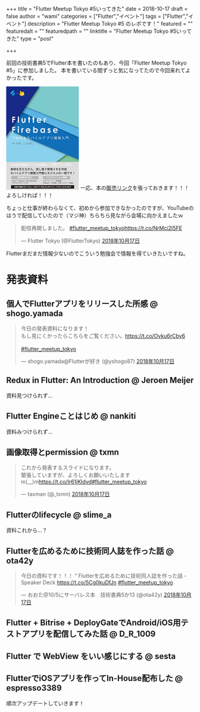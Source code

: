 +++
title = "Flutter Meetup Tokyo #5いってきた"
date = 2018-10-17
draft = false
author = "wami"
categories = ["Flutter","イベント"]
tags = ["Flutter","イベント"]
description = "Flutter Meetup Tokyo #5 のレポです！"
featured = ""
featuredalt = ""
featuredpath = ""
linktitle = "Flutter Meetup Tokyo #5いってきた"
type = "post"

+++

前回の技術書典5でFlutter本を書いたのもあり、今回「Flutter Meetup Tokyo #5」に参加しました。
本を書いている間ずっと気になってたので今回来れてよかったです。

[![販売リンク](../../img/2018/flutter_meetup_tokyo_5/book.png)](https://booth.pm/ja/items/1040806)
一応、本の[販売リンク](https://booth.pm/ja/items/1040806)を張っておきます！！！よろしければ！！！

ちょっと仕事が終わらなくて、初めから参加できなかったのですが、YouTubeのほうで配信していたので（マジ神）ちらちら見ながら会場に向かえましたｗ

<blockquote class="twitter-tweet" data-lang="ja"><p lang="ja" dir="ltr">配信再開しました。 <a href="https://twitter.com/hashtag/flutter_meetup_tokyo?src=hash&amp;ref_src=twsrc%5Etfw">#flutter_meetup_tokyo</a><a href="https://t.co/NrMci2I5FE">https://t.co/NrMci2I5FE</a></p>&mdash; Flutter Tokyo (@FlutterTokyo) <a href="https://twitter.com/FlutterTokyo/status/1052519082543570945?ref_src=twsrc%5Etfw">2018年10月17日</a></blockquote>
<script async src="https://platform.twitter.com/widgets.js" charset="utf-8"></script>

Flutterまだまだ情報少ないのでこういう勉強会で情報を得ていきたいですね。

# 発表資料

## 個人でFlutterアプリをリリースした所感 @ shogo.yamada

<blockquote class="twitter-tweet" data-lang="ja"><p lang="ja" dir="ltr">今日の発表資料になります！<br>もし見にくかったらこちらをご覧ください。<a href="https://t.co/Oyku6rCby6">https://t.co/Oyku6rCby6</a><br><br> <a href="https://twitter.com/hashtag/flutter_meetup_tokyo?src=hash&amp;ref_src=twsrc%5Etfw">#flutter_meetup_tokyo</a></p>&mdash; shogo.yamada@Flutterが好き (@yshogo87) <a href="https://twitter.com/yshogo87/status/1052505913414713344?ref_src=twsrc%5Etfw">2018年10月17日</a></blockquote>
<script async src="https://platform.twitter.com/widgets.js" charset="utf-8"></script>

## Redux in Flutter: An Introduction @ Jeroen Meijer

資料見つけられず…


## Flutter Engineことはじめ @ nankiti

資料みつけられず…

## 画像取得とpermission @ txmn

<blockquote class="twitter-tweet" data-lang="ja"><p lang="ja" dir="ltr">これから発表するスライドになります。<br>緊張していますが、よろしくお願いいたしますm(__)m<a href="https://t.co/Ir61jKIdvd">https://t.co/Ir61jKIdvd</a><a href="https://twitter.com/hashtag/flutter_meetup_tokyo?src=hash&amp;ref_src=twsrc%5Etfw">#flutter_meetup_tokyo</a></p>&mdash; taxman (@_txmn) <a href="https://twitter.com/_txmn/status/1052519437654360064?ref_src=twsrc%5Etfw">2018年10月17日</a></blockquote>
<script async src="https://platform.twitter.com/widgets.js" charset="utf-8"></script>

## Flutterのlifecycle @ slime_a

資料これから…？

## Flutterを広めるために技術同人誌を作った話 @ ota42y

<blockquote class="twitter-tweet" data-lang="ja"><p lang="ja" dir="ltr">今日の資料です！！！ “ Flutterを広めるために技術同人誌を作った話 - Speaker Deck <a href="https://t.co/5Cg0kuDfJn">https://t.co/5Cg0kuDfJn</a> <a href="https://twitter.com/hashtag/flutter_meetup_tokyo?src=hash&amp;ref_src=twsrc%5Etfw">#flutter_meetup_tokyo</a></p>&mdash; おおた@10/5にサーバレス本　技術書典5か13 (@ota42y) <a href="https://twitter.com/ota42y/status/1052526995622391808?ref_src=twsrc%5Etfw">2018年10月17日</a></blockquote>
<script async src="https://platform.twitter.com/widgets.js" charset="utf-8"></script>

## Flutter + Bitrise + DeployGateでAndroid/iOS用テストアプリを配信してみた話 @ D_R_1009

## Flutter で WebView をいい感じにする @ sesta

## FlutterでiOSアプリを作ってIn-House配布した @ espresso3389


順次アップデートしていきます！
